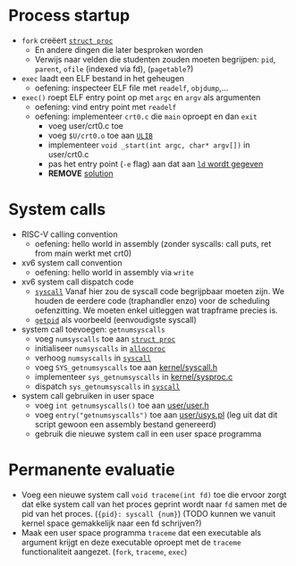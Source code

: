 # Process startup

- `fork` creëert [`struct proc`][struct proc]
    - En andere dingen die later besproken worden
    - Verwijs naar velden die studenten zouden moeten begrijpen: `pid`, `parent`, `ofile` (indexed via fd), (`pagetable`?)
- `exec` laadt een ELF bestand in het geheugen
    - oefening: inspecteer ELF file met `readelf`, `objdump`,...
- `exec()` roept ELF entry point op met `argc` en `argv` als argumenten
    - oefening: vind entry point met `readelf`
    - oefening: implementeer `crt0.c` die `main` oproept en dan `exit`
        - voeg user/crt0.c toe
        - voeg `$U/crt0.o` toe aan [`ULIB`][ULIB]
        - implementeer `void _start(int argc, char* argv[])` in user/crt0.c
        - pas het entry point (`-e` flag) aan dat aan [`ld` wordt gegeven][ld rule]
        - **REMOVE** [solution](https://github.com/besturingssystemen/xv6-solutions/commit/eb21960e6323efedde447ba39df5c6b7d831e409)

# System calls

- RISC-V calling convention
    - oefening: hello world in assembly (zonder syscalls: call puts, ret from main werkt met crt0)
- xv6 system call convention
    - oefening: hello world in assembly via `write`
- xv6 system call dispatch code
    - [`syscall`][syscall]
      Vanaf hier zou de syscall code begrijpbaar moeten zijn.
      We houden de eerdere code (traphandler enzo) voor de scheduling oefenzitting.
      We moeten enkel uitleggen wat trapframe precies is.
    - [`getpid`][sys_getpid] als voorbeeld (eenvoudigste syscall)
- system call toevoegen: `getnumsyscalls`
    - voeg `numsyscalls` toe aan [`struct proc`][struct proc]
    - initialiseer `numsyscalls` in [`allocproc`][allocproc]
    - verhoog `numsyscalls` in [`syscall`][syscall]
    - voeg `SYS_getnumsyscalls` toe aan [kernel/syscall.h][syscall.h]
    - implementeer `sys_getnumsyscalls` in [kernel/sysproc.c][sysproc.c]
    - dispatch `sys_getnumsyscalls` in [`syscall`][syscall]
- system call gebruiken in user space
    - voeg `int getnumsyscalls()` toe aan [user/user.h][user.h]
    - voeg `entry("getnumsyscalls")` toe aan [user/usys.pl][usys.pl] (leg uit dat dit script gewoon een assembly bestand genereerd)
    - gebruik die nieuwe system call in een user space programma

# Permanente evaluatie

- Voeg een nieuwe system call `void traceme(int fd)` toe die ervoor zorgt dat elke system call van het proces geprint wordt naar `fd` samen met de pid van het proces. (`{pid}: syscall {num}`)
  (TODO kunnen we vanuit kernel space gemakkelijk naar een fd schrijven?)
- Maak een user space programma `traceme` dat een executable als argument krijgt en deze executable oproept met de `traceme` functionaliteit aangezet. (`fork`, `traceme`, `exec`)


[struct proc]: https://github.com/besturingssystemen/xv6-riscv/blob/280d2aa694114e7a6e7eb2a9c4f62e3c314983c6/kernel/proc.h#L86
[syscall]: https://github.com/besturingssystemen/xv6-riscv/blob/280d2aa694114e7a6e7eb2a9c4f62e3c314983c6/kernel/syscall.c#L133
[syscall.h]: https://github.com/besturingssystemen/xv6-riscv/blob/280d2aa694114e7a6e7eb2a9c4f62e3c314983c6/kernel/syscall.h
[allocproc]: https://github.com/besturingssystemen/xv6-riscv/blob/280d2aa694114e7a6e7eb2a9c4f62e3c314983c6/kernel/proc.c#L100
[sys_getpid]: https://github.com/besturingssystemen/xv6-riscv/blob/280d2aa694114e7a6e7eb2a9c4f62e3c314983c6/kernel/sysproc.c#L21
[sysproc.c]: https://github.com/besturingssystemen/xv6-riscv/blob/280d2aa694114e7a6e7eb2a9c4f62e3c314983c6/kernel/sysproc.c
[user.h]: https://github.com/besturingssystemen/xv6-riscv/blob/280d2aa694114e7a6e7eb2a9c4f62e3c314983c6/user/user.h
[usys.pl]: https://github.com/besturingssystemen/xv6-riscv/blob/280d2aa694114e7a6e7eb2a9c4f62e3c314983c6/user/usys.pl
[ULIB]: https://github.com/besturingssystemen/xv6-riscv/blob/2baca184bce1e0d11f55460a6b8ec0c260f08a10/Makefile#L92
[ld rule]: https://github.com/besturingssystemen/xv6-riscv/blob/2baca184bce1e0d11f55460a6b8ec0c260f08a10/Makefile#L95
